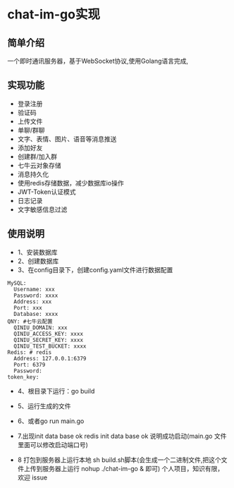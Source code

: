 # chat-im-go实现

## 简单介绍
一个即时通讯服务器，基于WebSocket协议,使用Golang语言完成,

## 实现功能
- 登录注册
- 验证码
- 上传文件
- 单聊/群聊
- 文字、表情、图片、语音等消息推送
- 添加好友
- 创建群/加入群
- 七牛云对象存储
- 消息持久化
- 使用redis存储数据，减少数据库io操作
- JWT-Token认证模式
- 日志记录
- 文字敏感信息过滤


## 使用说明
- 1、安装数据库
- 2、创建数据库
- 3、在config目录下，创建config.yaml文件进行数据配置
```
MySQL:
  Username: xxx
  Password: xxxx
  Address: xxx
  Port: xxx
  Database: xxxx
QNY: #七牛云配置
  QINIU_DOMAIN: xxx
  QINIU_ACCESS_KEY: xxxx
  QINIU_SECRET_KEY: xxxx
  QINIU_TEST_BUCKET: xxxx
Redis: # redis
  Address: 127.0.0.1:6379
  Port: 6379
  Password:
token_key:
```
- 4、根目录下运行：go build
- 5、运行生成的文件
- 6、或者go run main.go
- 7.出现init data base ok
redis init data base ok 说明成功启动(main.go 文件里面可以修改启动端口号)

- 8 打包到服务器上运行本地 sh build.sh脚本(会生成一个二进制文件,把这个文件上传到服务器上运行 nohup ./chat-im-go & 即可)
个人项目，知识有限，欢迎 issue
```

